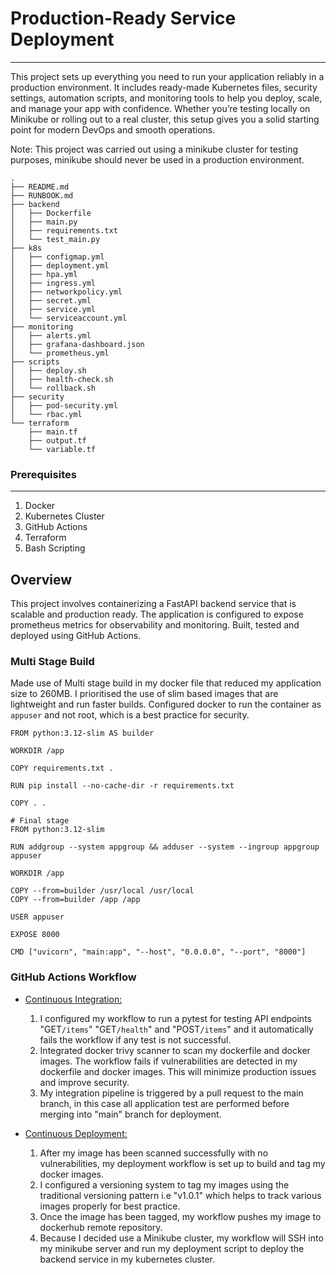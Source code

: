 # Production-Ready Service Deployment

---

This project sets up everything you need to run your application reliably in a production environment. It includes ready-made Kubernetes files, security settings, automation scripts, and monitoring tools to help you deploy, scale, and manage your app with confidence. Whether you’re testing locally on Minikube or rolling out to a real cluster, this setup gives you a solid starting point for modern DevOps and smooth operations.

Note: This project was carried out using a minikube cluster for testing purposes, minikube should never be used in a production environment.

```
.
├── README.md
├── RUNBOOK.md
├── backend
│   ├── Dockerfile
│   ├── main.py
│   ├── requirements.txt
│   └── test_main.py
├── k8s
│   ├── configmap.yml
│   ├── deployment.yml
│   ├── hpa.yml
│   ├── ingress.yml
│   ├── networkpolicy.yml
│   ├── secret.yml
│   ├── service.yml
│   └── serviceaccount.yml
├── monitoring
│   ├── alerts.yml
│   ├── grafana-dashboard.json
│   └── prometheus.yml
├── scripts
│   ├── deploy.sh
│   ├── health-check.sh
│   └── rollback.sh
├── security
│   ├── pod-security.yml
│   └── rbac.yml
└── terraform
    ├── main.tf
    ├── output.tf
    └── variable.tf
```

### Prerequisites

- - -


1. Docker
2. Kubernetes Cluster
3. GitHub Actions
4. Terraform
5. Bash Scripting

## Overview
This project involves containerizing a FastAPI backend service that is scalable and production ready. The application is configured to expose prometheus metrics for observability and monitoring. Built, tested and deployed using GitHub Actions.

### Multi Stage Build
Made use of Multi stage build in my docker file that reduced my application size to 260MB. I prioritised the use of slim based images that are lightweight and run faster builds. Configured docker to run the container as `appuser` and not root, which is a best practice for security.

```
FROM python:3.12-slim AS builder

WORKDIR /app

COPY requirements.txt .

RUN pip install --no-cache-dir -r requirements.txt

COPY . .

# Final stage
FROM python:3.12-slim

RUN addgroup --system appgroup && adduser --system --ingroup appgroup appuser

WORKDIR /app

COPY --from=builder /usr/local /usr/local
COPY --from=builder /app /app

USER appuser

EXPOSE 8000

CMD ["uvicorn", "main:app", "--host", "0.0.0.0", "--port", "8000"]
```

### GitHub Actions Workflow
+ [Continuous Integration:](https://github.com/Matt-Audu/Production-deployment/blob/main/.github/workflows/integration.yml) 
  1.  I configured my workflow to run a pytest for testing API endpoints "GET`/items`" "GET`/health`" and "POST`/items`" and it automatically fails the workflow if any test is not successful. 
  2. Integrated docker trivy scanner to scan my dockerfile and docker images. The workflow fails if vulnerabilities are detected in my dockerfile and docker images. This will minimize production issues and improve security. 
  3. My integration pipeline is triggered by a pull request to the main branch, in this case all application test are performed before merging into "main" branch for deployment.

+ [Continuous Deployment:](https://github.com/Matt-Audu/Production-deployment/blob/main/.github/workflows/deploy.yml) 
  1. After my image has been scanned successfully with no vulnerabilities, my deployment workflow is set up to build and tag my docker images. 
  2. I configured a versioning system to tag my images using the traditional versioning pattern i.e "v1.0.1" which helps to track various images properly for best practice.
  3. Once the image has been tagged, my workflow pushes my image to dockerhub remote repository. 
  4. Because I decided use a Minikube cluster, my workflow will SSH into my minikube server and run my deployment script to deploy the backend service in my kubernetes cluster.
